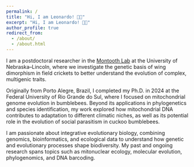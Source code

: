 ```yaml
---
permalink: /
title: "Hi, I am Leonardo! 🐝🦗"
excerpt: "Hi, I am Leonardo! 🐝🦗"
author_profile: true
redirect_from: 
  - /about/
  - /about.html
---
```


I am a postdoctoral researcher in the [Montooth Lab](http://montoothlab.unl.edu/) at the University of Nebraska–Lincoln, where we investigate the genetic basis of wing dimorphism in field crickets to better understand the evolution of complex, multigenic traits.

Originally from Porto Alegre, Brazil, I completed my Ph.D. in 2024 at the Federal University of Rio Grande do Sul, where I focused on mitochondrial genome evolution in bumblebees. Beyond its applications in phylogenetics and species identification, my work explored how mitochondrial DNA contributes to adaptation to different climatic niches, as well as its potential role in the evolution of social parasitism in cuckoo bumblebees.

I am passionate about integrative evolutionary biology, combining genomics, bioinformatics, and ecological data to understand how genetic and evolutionary processes shape biodiversity. My past and ongoing research spans topics such as mitonuclear ecology, molecular evolution, phylogenomics, and DNA barcoding.
